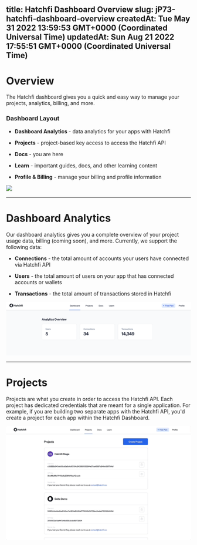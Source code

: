 
title: Hatchfi Dashboard Overview
slug: jP73-hatchfi-dashboard-overview
createdAt: Tue May 31 2022 13:59:53 GMT+0000 (Coordinated Universal Time)
updatedAt: Sun Aug 21 2022 17:55:51 GMT+0000 (Coordinated Universal Time)
---

# Overview

The Hatchfi dashboard gives you a quick and easy way to manage your projects, analytics, billing, and more.

### Dashboard Layout

*   **Dashboard Analytics** - data analytics for your apps with Hatchfi

*   **Projects** - project-based key access to access the Hatchfi API

*   **Docs** - you are here

*   **Learn** - important guides, docs, and other learning content

*   **Profile & Billing** - manage your billing and profile information&#x20;

![](../../assets/8yq1SwPBu3Slt_Su8OucV_dashboardoverview.gif)

***

# Dashboard Analytics

Our dashboard analytics gives you a complete overview of your project usage data, billing (coming soon), and more. Currently, we support the following data:&#x20;

*   **Connections** - the total amount of accounts your users have connected via Hatchfi API

*   **Users** - the total amount of users on your app that has connected accounts or wallets

*   **Transactions** - the total amount of transactions stored in Hatchfi&#x20;

![](../../assets/XaBMMbYf-LNOMEddqVnse_screen-shot-2022-07-14-at-65515-pm.png)



***

# Projects

Projects are what you create in order to access the Hatchfi API.  Each project has dedicated credentials that are meant for a single application. For example, if you are building two separate apps with the Hatchfi API, you'd create a project for each app within the Hatchfi Dashboard.

![](../../assets/f9YPh0a_rYQf_ehia6j2m_createproject.gif)

